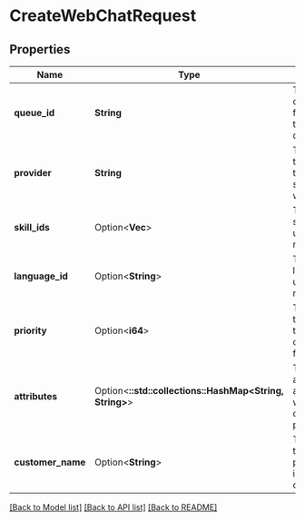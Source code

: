 # CreateWebChatRequest

## Properties

Name | Type | Description | Notes
------------ | ------------- | ------------- | -------------
**queue_id** | **String** | The ID of the queue to use for routing the chat conversation. | 
**provider** | **String** | The name of the provider that is sourcing the web chat. | 
**skill_ids** | Option<**Vec<String>**> | The list of skill ID's to use for routing. | [optional]
**language_id** | Option<**String**> | The ID of the langauge to use for routing. | [optional]
**priority** | Option<**i64**> | The priority to assign to the conversation for routing. | [optional]
**attributes** | Option<**::std::collections::HashMap<String, String>**> | The list of attributes to associate with the customer participant. | [optional]
**customer_name** | Option<**String**> | The name of the customer participating in the web chat. | [optional]

[[Back to Model list]](../README.md#documentation-for-models) [[Back to API list]](../README.md#documentation-for-api-endpoints) [[Back to README]](../README.md)


